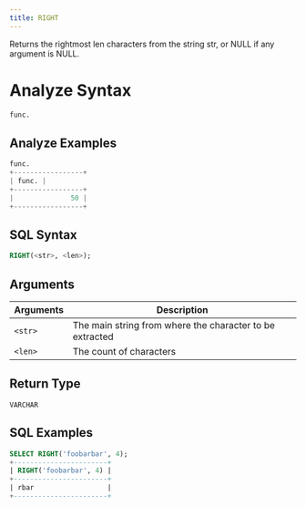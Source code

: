 ```yaml
---
title: RIGHT
---
```


Returns the rightmost len characters from the string str, or NULL if any argument is NULL.

# Analyze Syntax

```python
func.
```

## Analyze Examples
```python
func.
+-----------------+
| func. |
+-----------------+
|              50 |
+-----------------+
```

## SQL Syntax

```sql
RIGHT(<str>, <len>);
```

## Arguments

| Arguments | Description                                              |
|-----------|----------------------------------------------------------|
| `<str>`   | The main string from where the character to be extracted |
| `<len>`   | The count of characters                                  |

## Return Type

`VARCHAR`

## SQL Examples

```sql
SELECT RIGHT('foobarbar', 4);
+-----------------------+
| RIGHT('foobarbar', 4) |
+-----------------------+
| rbar                  |
+-----------------------+
```
